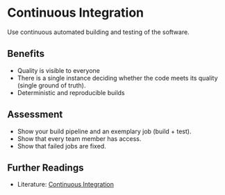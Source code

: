 # Continuous Integration

Use continuous automated building and testing of the software.

## Benefits

- Quality is visible to everyone
- There is a single instance deciding whether the code meets its quality (single ground of truth).
- Deterministic and reproducible builds

## Assessment

- Show your build pipeline and an exemplary job (build + test).
- Show that every team member has access.
- Show that failed jobs are fixed.

## Further Readings

- Literature: [Continuous Integration](https://martinfowler.com/articles/continuousIntegration.html)
